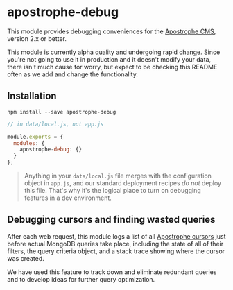# apostrophe-debug

This module provides debugging conveniences for the [Apostrophe CMS](http://apostrophenow.org), version 2.x or better.

This module is currently alpha quality and undergoing rapid change. Since you're not going to use it in production and it doesn't modify your data, there isn't much cause for worry, but expect to be checking this README often as we add and change the functionality.

## Installation

```
npm install --save apostrophe-debug
```

```javascript
// in data/local.js, not app.js

module.exports = {
  modules: {
    apostrophe-debug: {}
  }
};
```

> Anything in your `data/local.js` file merges with the configuration object in `app.js`, and our standard deployment recipes *do not* deploy this file. That's why it's the logical place to turn on debugging features in a dev environment.

## Debugging cursors and finding wasted queries

After each web request, this module logs a list of all [Apostrophe cursors](http://apostrophenow.org/tutorials/intermediate/cursors.html) just before actual MongoDB queries take place, including the state of all of their filters, the query criteria object, and a stack trace showing where the cursor was created.

We have used this feature to track down and eliminate redundant queries and to develop ideas for further query optimization.
